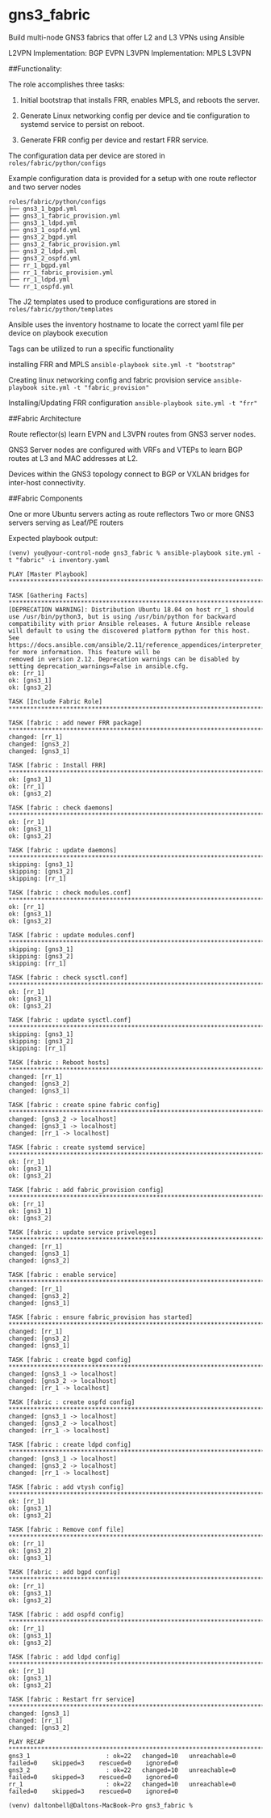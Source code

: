 # gns3_fabric
Build multi-node GNS3 fabrics that offer L2 and L3 VPNs using Ansible

L2VPN Implementation: BGP EVPN
L3VPN Implementation: MPLS L3VPN

##Functionality:

The role accomplishes three tasks:
1. Initial bootstrap that installs FRR, enables MPLS, and reboots the server.

2. Generate Linux networking config per device and tie configuration to systemd service to persist on reboot.

3. Generate FRR config per device and restart FRR service. 


The configuration data per device are stored in `roles/fabric/python/configs` 

Example configuration data is provided for a setup with one route reflector and two server nodes

```
roles/fabric/python/configs
├── gns3_1_bgpd.yml
├── gns3_1_fabric_provision.yml
├── gns3_1_ldpd.yml
├── gns3_1_ospfd.yml
├── gns3_2_bgpd.yml
├── gns3_2_fabric_provision.yml
├── gns3_2_ldpd.yml
├── gns3_2_ospfd.yml
├── rr_1_bgpd.yml
├── rr_1_fabric_provision.yml
├── rr_1_ldpd.yml
└── rr_1_ospfd.yml

```

The J2 templates used to produce configurations are stored in `roles/fabric/python/templates`

Ansible uses the inventory hostname to locate the correct yaml file per device on playbook execution


Tags can be utilized to run a specific functionality 

installing FRR and MPLS
`ansible-playbook site.yml -t "bootstrap"`

Creating linux networking config and fabric provision service
`ansible-playbook site.yml -t "fabric_provision"`

Installing/Updating FRR configuration
`ansible-playbook site.yml -t "frr"`

##Fabric Architecture

Route reflector(s) learn EVPN and L3VPN routes from GNS3 server nodes.

GNS3 Server nodes are configured with VRFs and VTEPs to learn BGP routes at L3 and MAC addresses at L2.
 
Devices within the GNS3 topology connect to BGP or VXLAN bridges for inter-host connectivity.

##Fabric Components

One or more Ubuntu servers acting as route reflectors
Two or more GNS3 servers serving as Leaf/PE routers


Expected playbook output: 
```
(venv) you@your-control-node gns3_fabric % ansible-playbook site.yml -t "fabric" -i inventory.yaml 

PLAY [Master Playbook] ***********************************************************************************************************************************************************************************

TASK [Gathering Facts] ***********************************************************************************************************************************************************************************
[DEPRECATION WARNING]: Distribution Ubuntu 18.04 on host rr_1 should use /usr/bin/python3, but is using /usr/bin/python for backward compatibility with prior Ansible releases. A future Ansible release 
will default to using the discovered platform python for this host. See https://docs.ansible.com/ansible/2.11/reference_appendices/interpreter_discovery.html for more information. This feature will be 
removed in version 2.12. Deprecation warnings can be disabled by setting deprecation_warnings=False in ansible.cfg.
ok: [rr_1]
ok: [gns3_1]
ok: [gns3_2]

TASK [Include Fabric Role] *******************************************************************************************************************************************************************************

TASK [fabric : add newer FRR package] ********************************************************************************************************************************************************************
changed: [rr_1]
changed: [gns3_2]
changed: [gns3_1]

TASK [fabric : Install FRR] ******************************************************************************************************************************************************************************
ok: [gns3_1]
ok: [rr_1]
ok: [gns3_2]

TASK [fabric : check daemons] ****************************************************************************************************************************************************************************
ok: [rr_1]
ok: [gns3_1]
ok: [gns3_2]

TASK [fabric : update daemons] ***************************************************************************************************************************************************************************
skipping: [gns3_1]
skipping: [gns3_2]
skipping: [rr_1]

TASK [fabric : check modules.conf] ***********************************************************************************************************************************************************************
ok: [rr_1]
ok: [gns3_1]
ok: [gns3_2]

TASK [fabric : update modules.conf] **********************************************************************************************************************************************************************
skipping: [gns3_1]
skipping: [gns3_2]
skipping: [rr_1]

TASK [fabric : check sysctl.conf] ************************************************************************************************************************************************************************
ok: [rr_1]
ok: [gns3_1]
ok: [gns3_2]

TASK [fabric : update sysctl.conf] ***********************************************************************************************************************************************************************
skipping: [gns3_1]
skipping: [gns3_2]
skipping: [rr_1]

TASK [fabric : Reboot hosts] *****************************************************************************************************************************************************************************
changed: [rr_1]
changed: [gns3_2]
changed: [gns3_1]

TASK [fabric : create spine fabric config] ***************************************************************************************************************************************************************
changed: [gns3_2 -> localhost]
changed: [gns3_1 -> localhost]
changed: [rr_1 -> localhost]

TASK [fabric : create systemd service] *******************************************************************************************************************************************************************
ok: [rr_1]
ok: [gns3_1]
ok: [gns3_2]

TASK [fabric : add fabric_provision config] **************************************************************************************************************************************************************
ok: [rr_1]
ok: [gns3_1]
ok: [gns3_2]

TASK [fabric : update service priveleges] ****************************************************************************************************************************************************************
changed: [rr_1]
changed: [gns3_1]
changed: [gns3_2]

TASK [fabric : enable service] ***************************************************************************************************************************************************************************
changed: [rr_1]
changed: [gns3_2]
changed: [gns3_1]

TASK [fabric : ensure fabric_provision has started] ******************************************************************************************************************************************************
changed: [rr_1]
changed: [gns3_2]
changed: [gns3_1]

TASK [fabric : create bgpd config] ***********************************************************************************************************************************************************************
changed: [gns3_1 -> localhost]
changed: [gns3_2 -> localhost]
changed: [rr_1 -> localhost]

TASK [fabric : create ospfd config] **********************************************************************************************************************************************************************
changed: [gns3_1 -> localhost]
changed: [gns3_2 -> localhost]
changed: [rr_1 -> localhost]

TASK [fabric : create ldpd config] ***********************************************************************************************************************************************************************
changed: [gns3_1 -> localhost]
changed: [gns3_2 -> localhost]
changed: [rr_1 -> localhost]

TASK [fabric : add vtysh config] *************************************************************************************************************************************************************************
ok: [rr_1]
ok: [gns3_1]
ok: [gns3_2]

TASK [fabric : Remove conf file] *************************************************************************************************************************************************************************
ok: [rr_1]
ok: [gns3_2]
ok: [gns3_1]

TASK [fabric : add bgpd config] **************************************************************************************************************************************************************************
ok: [rr_1]
ok: [gns3_1]
ok: [gns3_2]

TASK [fabric : add ospfd config] *************************************************************************************************************************************************************************
ok: [rr_1]
ok: [gns3_1]
ok: [gns3_2]

TASK [fabric : add ldpd config] **************************************************************************************************************************************************************************
ok: [rr_1]
ok: [gns3_1]
ok: [gns3_2]

TASK [fabric : Restart frr service] **********************************************************************************************************************************************************************
changed: [gns3_1]
changed: [rr_1]
changed: [gns3_2]

PLAY RECAP ***********************************************************************************************************************************************************************************************
gns3_1                     : ok=22   changed=10   unreachable=0    failed=0    skipped=3    rescued=0    ignored=0   
gns3_2                     : ok=22   changed=10   unreachable=0    failed=0    skipped=3    rescued=0    ignored=0   
rr_1                       : ok=22   changed=10   unreachable=0    failed=0    skipped=3    rescued=0    ignored=0   

(venv) daltonbell@Daltons-MacBook-Pro gns3_fabric % 
```
